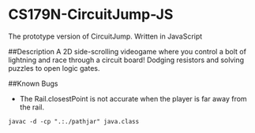 # CS179N-CircuitJump-JS
The prototype version of CircuitJump. Written in JavaScript

##Description
A 2D side-scrolling videogame where you control a bolt of lightning and race through a circuit board! Dodging resistors and solving puzzles to open logic gates.

##Known Bugs
- The Rail.closestPoint is not accurate when the player is far away from the rail.

```
javac -d -cp ".:./pathjar" java.class 
```

